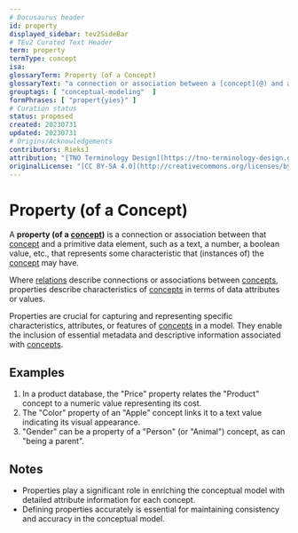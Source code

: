 ```yaml
---
# Docusaurus header
id: property
displayed_sidebar: tev2SideBar
# TEv2 Curated Text Header
term: property
termType: concept
isa:
glossaryTerm: Property (of a Concept)
glossaryText: "a connection or association between a [concept](@) and a primitive data element, such as a text or a number, that represents some characteristic that instances of the [concept](@) may have."
grouptags: [ "conceptual-modeling"  ]
formPhrases: [ "propert{yies}" ]
# Curation status
status: proposed
created: 20230731
updated: 20230731
# Origins/Acknowledgements
contributors: RieksJ
attribution: "[TNO Terminology Design](https://tno-terminology-design.github.io/tev2-specifications/docs)"
originalLicense: "[CC BY-SA 4.0](http://creativecommons.org/licenses/by-sa/4.0/?ref=chooser-v1)"
---
```


# Property (of a Concept)

A **property (of a [concept](@))** is a connection or association between that [concept](@) and a primitive data element, such as a text, a number, a boolean value, etc., that represents some characteristic that (instances of) the [concept](@) may have.

Where [relations](@) describe connections or associations between [concepts](@), properties describe characteristics of [concepts](@) in terms of data attributes or values.

Properties are crucial for capturing and representing specific characteristics, attributes, or features of [concepts](@) in a model. They enable the inclusion of essential metadata and descriptive information associated with [concepts](@).

## Examples

1. In a product database, the "Price" property relates the "Product" concept to a numeric value representing its cost.
2. The "Color" property of an "Apple" concept links it to a text value indicating its visual appearance.
3. "Gender" can be a property of a "Person" (or "Animal") concept, as can "being a parent".

## Notes

- Properties play a significant role in enriching the conceptual model with detailed attribute information for each concept.
- Defining properties accurately is essential for maintaining consistency and accuracy in the conceptual model.
